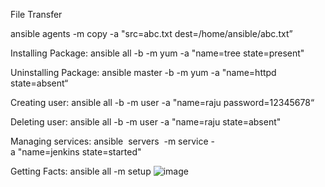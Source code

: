 File Transfer

ansible agents -m copy -a "src=abc.txt dest=/home/ansible/abc.txt”

Installing Package:
ansible all -b -m yum -a "name=tree state=present"

Uninstalling Package:
ansible master -b -m yum -a "name=httpd state=absent“

Creating user:
ansible all -b -m user -a "name=raju password=12345678“

Deleting user:
ansible all -b -m user -a "name=raju state=absent" 

Managing services:
ansible  servers  -m service -a "name=jenkins state=started"  

Getting Facts: ansible all -m setup
![image](https://user-images.githubusercontent.com/97225776/158425709-85d07980-4b96-4bc5-99b4-7754329a846b.png)

